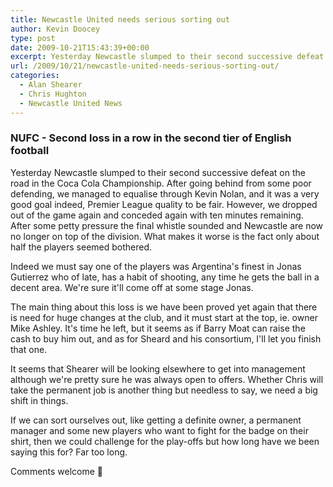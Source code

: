 ```yaml
---
title: Newcastle United needs serious sorting out
author: Kevin Doocey
type: post
date: 2009-10-21T15:43:39+00:00
excerpt: Yesterday Newcastle slumped to their second successive defeat on the road in the ..
url: /2009/10/21/newcastle-united-needs-serious-sorting-out/
categories:
  - Alan Shearer
  - Chris Hughton
  - Newcastle United News
---
```


### NUFC - Second loss in a row in the second tier of English football

Yesterday Newcastle slumped to their second successive defeat on the road in the Coca Cola Championship. After going behind from some poor defending, we managed to equalise through Kevin Nolan, and it was a very good goal indeed, Premier League quality to be fair. However, we dropped out of the game again and conceded again with ten minutes remaining. After some  petty pressure the final whistle sounded and Newcastle are now no longer on top of the division. What makes it worse is the fact only about half the players seemed bothered.

Indeed we must say one of the players was Argentina's finest in Jonas Gutierrez who of late, has a habit of shooting, any time he gets the ball in a decent area. We're sure it'll come off at some stage Jonas.

The main thing about this loss is we have been proved yet again that there is need for huge changes at the club, and it must start at the top, ie. owner Mike Ashley. It's time he left, but it seems as if Barry Moat can raise the cash to buy him out, and as for Sheard and his consortium, I'll let you finish that one.

It seems that Shearer will be looking elsewhere to get into management although we're pretty sure he was always open to offers. Whether Chris will take the permanent job is another thing but needless to say, we need a big shift in things.

If we can sort ourselves out, like getting a definite owner, a permanent manager and some new players who want to fight for the badge on their shirt, then we could challenge for the play-offs but how long have we been saying this for? Far too long.

Comments welcome 🙂
